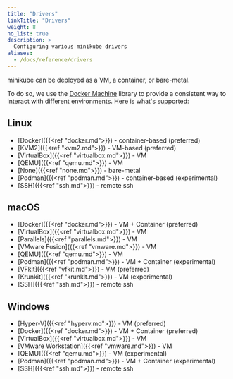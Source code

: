 ```yaml
---
title: "Drivers"
linkTitle: "Drivers"
weight: 8
no_list: true
description: >
  Configuring various minikube drivers
aliases:
  - /docs/reference/drivers
---
```

minikube can be deployed as a VM, a container, or bare-metal.

To do so, we use the [Docker Machine](https://github.com/docker/machine) library to provide a consistent way to interact with different environments. Here is what's supported:

## Linux

* [Docker]({{<ref "docker.md">}}) - container-based (preferred)
* [KVM2]({{<ref "kvm2.md">}}) - VM-based (preferred)
* [VirtualBox]({{<ref "virtualbox.md">}}) - VM
* [QEMU]({{<ref "qemu.md">}}) - VM
* [None]({{<ref "none.md">}}) -  bare-metal
* [Podman]({{<ref "podman.md">}}) - container-based (experimental)
* [SSH]({{<ref "ssh.md">}}) - remote ssh


## macOS

* [Docker]({{<ref "docker.md">}}) - VM + Container (preferred)
* [VirtualBox]({{<ref "virtualbox.md">}}) - VM
* [Parallels]({{<ref "parallels.md">}}) - VM
* [VMware Fusion]({{<ref "vmware.md">}}) - VM
* [QEMU]({{<ref "qemu.md">}}) - VM
* [Podman]({{<ref "podman.md">}}) - VM + Container (experimental)
* [VFkit]({{<ref "vfkit.md">}}) - VM (preferred)
* [Krunkit]({{<ref "krunkit.md">}}) - VM (experimental)
* [SSH]({{<ref "ssh.md">}}) - remote ssh

## Windows

* [Hyper-V]({{<ref "hyperv.md">}}) - VM (preferred)
* [Docker]({{<ref "docker.md">}}) - VM + Container (preferred)
* [VirtualBox]({{<ref "virtualbox.md">}}) - VM
* [VMware Workstation]({{<ref "vmware.md">}}) - VM
* [QEMU]({{<ref "qemu.md">}}) - VM (experimental)
* [Podman]({{<ref "podman.md">}}) - VM + Container (experimental)
* [SSH]({{<ref "ssh.md">}}) - remote ssh

